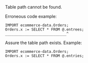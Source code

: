 Table path cannot be found.

Erroneous code example:
```
IMPORT ecommerce-data.Orders;
Orders.x := SELECT * FROM @.entrees;
____________________________^
```

Assure the table path exists. Example:
```
IMPORT ecommerce-data.Orders;
Orders.x := SELECT * FROM @.entries;
```

